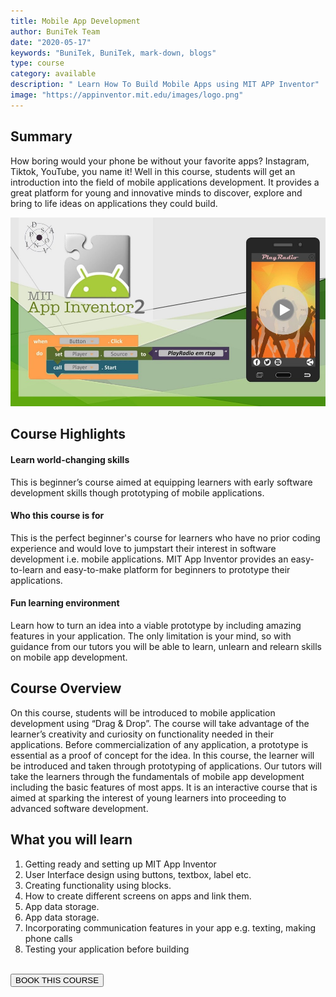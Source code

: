 ```yaml
---
title: Mobile App Development
author: BuniTek Team
date: "2020-05-17"
keywords: "BuniTek, BuniTek, mark-down, blogs"
type: course
category: available
description: " Learn How To Build Mobile Apps using MIT APP Inventor"
image: "https://appinventor.mit.edu/images/logo.png"
---
```


<div class ="markdown__content">
<h2 class='markdown__section'> <span class="test">Summary</span> </h2>
  <p class="markdown_paragraph ">
    How boring would your phone be without your favorite apps? Instagram, Tiktok, YouTube, you name it! Well in this course, students will get an introduction into the field of mobile applications development. It provides a great platform for young and innovative minds to discover, explore and bring to life ideas on applications they could build.  
  </p>

  <img class="markdown__image" src="../../assets/images/courses/mobile-dev.jpg" />

<h2 class='markdown__section'> Course Highlights </h2>

  <h4 class="markdown__sub-section"><span>Learn world-changing skills</span></h4>
    <p class="markdown_paragraph">
     This is beginner’s course aimed at equipping learners with early software development skills though prototyping of mobile applications. 
    </p>



  <h4 class="markdown__sub-section"> <span>Who this course is for</span> </h4>
    <p class="markdown_paragraph">
     This is the perfect beginner's course for learners who have no prior coding experience and would love to jumpstart their interest in software development i.e. mobile applications. MIT App Inventor provides an easy-to-learn and easy-to-make platform for beginners to prototype their applications. 
    </p>


  <h4 class="markdown__sub-section"> <span>Fun learning environment</span> </h4>
    <p class="markdown_paragraph">
     Learn how to turn an idea into a viable prototype by including amazing features in your application. The only limitation is your mind, so with guidance from our tutors you will be able to learn, unlearn and relearn skills on mobile app development.   
    </p>



<h2 class='markdown__section'> Course Overview </h2>
  <p class="markdown_paragraph">
  On this course, students will be introduced to mobile application development using “Drag & Drop”. The course will take advantage of the learner’s creativity and curiosity on functionality needed in their applications. Before commercialization of any application, a prototype is essential as a proof of concept for the idea. In this course, the learner will be introduced and taken through prototyping of applications. Our tutors will take the learners through the fundamentals of mobile app development including the basic features of most apps. It is an interactive course that is aimed at sparking the interest of young learners into proceeding to advanced software development. 
  </p>



<h2 class='markdown__section'>  What you will learn </h2>
  <ol>
    <li>Getting ready and setting up MIT App Inventor</li>
    <li>User Interface design using buttons, textbox, label etc.</li>
    <li>Creating functionality using blocks. </li>
    <li>How to create different screens on apps and link them. </li>
    <li>App data storage.</li>
    <li>App data storage.</li>
    <li>Incorporating communication features in your app e.g. texting, making phone calls </li>
    <li>Testing your application before building </li>
  </ol>

<br><a href="https://forms.gle/YshP2RryEUeqiXqH9" target="_blank"><button class="markdown__button is-primary has-bg-primary">BOOK THIS COURSE <div class="markdown__button__overlay"></div></button> </a>


</div>
